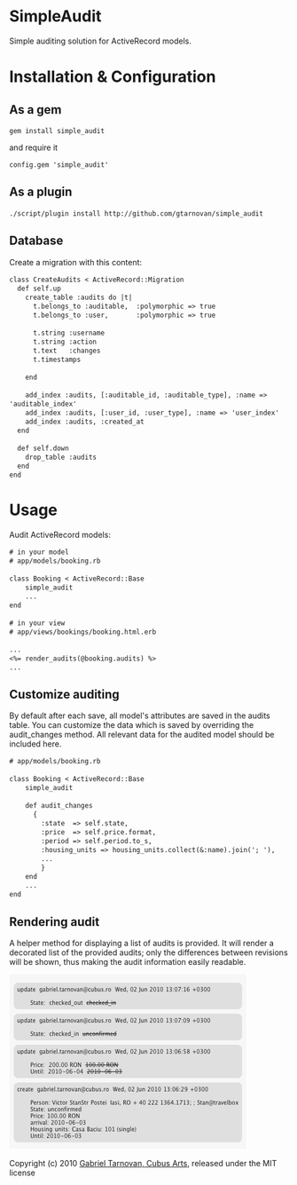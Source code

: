 # SimpleAudit


Simple auditing solution for ActiveRecord models. 


# Installation & Configuration

## As a gem
    
    gem install simple_audit

and require it
    
    config.gem 'simple_audit'

## As a plugin
  
    ./script/plugin install http://github.com/gtarnovan/simple_audit

## Database

Create a migration with this content:

    class CreateAudits < ActiveRecord::Migration
      def self.up
        create_table :audits do |t|
          t.belongs_to :auditable,  :polymorphic => true
          t.belongs_to :user,       :polymorphic => true

          t.string :username
          t.string :action
          t.text   :changes
          t.timestamps

        end

        add_index :audits, [:auditable_id, :auditable_type], :name => 'auditable_index'
        add_index :audits, [:user_id, :user_type], :name => 'user_index'
        add_index :audits, :created_at    
      end

      def self.down
        drop_table :audits
      end
    end
    

# Usage

Audit ActiveRecord models:
    
    # in your model
    # app/models/booking.rb
    
    class Booking < ActiveRecord::Base
        simple_audit
        ...
    end
    
    # in your view
    # app/views/bookings/booking.html.erb
    
    ...
    <%= render_audits(@booking.audits) %>
    ...     
    
## Customize auditing

By default after each save, all model's attributes are saved in the audits table.
You can customize the data which is saved by overriding the audit_changes method. All relevant data for the audited model should be included here.

    # app/models/booking.rb
    
    class Booking < ActiveRecord::Base
        simple_audit
    
        def audit_changes
          {
            :state  => self.state, 
            :price  => self.price.format,
            :period => self.period.to_s,
            :housing_units => housing_units.collect(&:name).join('; '),
            ...
            }
        end
        ...
    end
    
## Rendering audit 

A helper method for displaying a list of audits is provided. It will render a decorated list of the provided audits;
only the differences between revisions will be shown, thus making the audit information easily readable.

![Screenshot of helper result](/screenshot.png)
    

Copyright (c) 2010 [Gabriel Tarnovan, Cubus Arts](http://cubus.ro "Cubus Arts"), released under the MIT license

